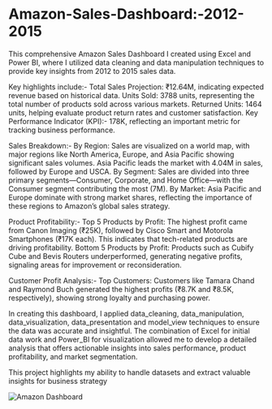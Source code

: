 # Amazon-Sales-Dashboard:-2012-2015

This comprehensive Amazon Sales Dashboard I created using Excel and Power BI, where I utilized data cleaning and data manipulation techniques to provide key insights from 2012 to 2015 sales data.

Key highlights include:-
Total Sales Projection: ₹12.64M, indicating expected revenue based on historical data.
Units Sold: 3788 units, representing the total number of products sold across various markets.
Returned Units: 1464 units, helping evaluate product return rates and customer satisfaction.
Key Performance Indicator (KPI):- 178K, reflecting an important metric for tracking business performance.

Sales Breakdown:-
By Region: Sales are visualized on a world map, with major regions like North America, Europe, and Asia Pacific showing significant sales volumes. Asia Pacific leads the market with 4.04M in sales, followed by Europe and USCA.
By Segment: Sales are divided into three primary segments—Consumer, Corporate, and Home Office—with the Consumer segment contributing the most (7M).
By Market: Asia Pacific and Europe dominate with strong market shares, reflecting the importance of these regions to Amazon’s global sales strategy.

Product Profitability:-
Top 5 Products by Profit: The highest profit came from Canon Imaging (₹25K), followed by Cisco Smart and Motorola Smartphones (₹17K each). This indicates that tech-related products are driving profitability.
Bottom 5 Products by Profit: Products such as Cubify Cube and Bevis Routers underperformed, generating negative profits, signaling areas for improvement or reconsideration.

Customer Profit Analysis:-
Top Customers: Customers like Tamara Chand and Raymond Buch generated the highest profits (₹8.7K and ₹8.5K, respectively), showing strong loyalty and purchasing power.

In creating this dashboard, I applied data_cleaning, data_manipulation, data_visualization, data_presentation and model_view techniques to ensure the data was accurate and insightful. The combination of Excel for initial data work and Power_BI for visualization allowed me to develop a detailed analysis that offers actionable insights into sales performance, product profitability, and market segmentation.

This project highlights my ability to handle datasets and extract valuable insights for business strategy

![Amazon Dashboard](https://github.com/user-attachments/assets/5dc3765c-516b-4bc2-b500-5b07a1b8fb06)

